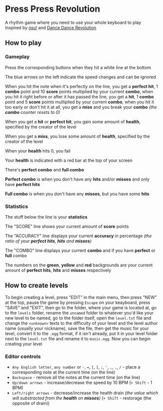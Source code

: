 # Press Press Revolution
A rhythm game where you need to use your whole keyboard to play
Inspired by [osu!](https://osu.ppy.sh) and [Dance Dance Revolution](https://en.wikipedia.org/wiki/Dance_Dance_Revolution)

## How to play
### Gameplay
Press the corresponding buttons when they hit a white line at the bottom

The blue arrows on the left indicate the speed changes and can be ignored

When you hit the note when it's perfectly on the line, you get a **perfect hit**, 1 **combo** point and 10 **score** points multiplied by your current **combo**,
 when you hit it right before or after it has passed the line, you get a **hit**, 1 **combo** point and 5 **score** points multiplied by your current **combo**,
 when you hit it too early or don't hit it at all, you get a **miss** and you break your **combo** *(the **combo** counter resets to 0)*
 
When you get a **hit** or **perfect hit**, you gain some amount of **health**, specified by the creator of the level

When you get a **miss**, you lose some amount of **health**, specified by the creator of the level

When your **health** hits 0, you fail

Your **health** is indicated with a red bar at the top of your screen

There's **perfect combo** and **full combo**

**Perfect combo** is when you don't have any **hits** and/or **misses** and only have **perfect hits**

**Full combo** is when you don't have any **misses**, but you have some **hits**
### Statistics
The stuff below the line is your **statistics**

The "SCORE" line shows your current amount of **score** points

The "ACCURACY" line displays your current **accuracy** in percentage *(the ratio of your **perfect hits**, **hits** and **misses**)*

The "COMBO" line displays your current **combo** and if you have **perfect** or **full** combo

The numbers on the **green**, **yellow** and **red** backgrounds are your current amount of **perfect hits**, **hits** and **misses** respectively
## How to create levels
To begin creating a level, press "EDIT" in the main menu, then press "NEW" at the top,
pause the game by pressing `Escape` on your keayboard, press "SAVE" and "EXIT",
then go to the folder, where your game is located at, go to the `levels` folder,
rename the `unnamed` folder to whatever you'd like your new level to be named,
go to the folder itself, open the `level.txt` file and change the `<unknown>` texts to
the difficulty of your level and the level author name (usually your nickname), save the file,
then get the music for your level, convert it to the `.ogg` format, if it isn't already,
put it in your level folder next to the `level.txt` file and rename it to `music.ogg`.
Now you can begin creating your level
### Editor controls
- `Any English letter`, `any number` or `-`, `=`, `[`, `]`, `;`, `'`, `,`, `.`, `/` - place a corresponding note at the current time (on the line)
- `Backspace` - remove all the notes at the current time (on the line)
- `Up/down arrows` - increase/decrease the speed by 10 BPM (`+ Shift` - 1 BPM)
- `Left/right arrows` - decrease/increase the health drain *(the value which will substracted from the **health** on **misses**)* (`+ Shift` - restorage (the opposite of drain))
